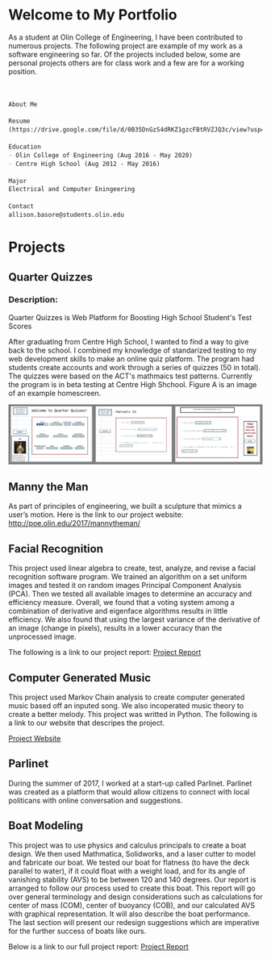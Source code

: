 # Welcome to My Portfolio

As a student at Olin College of Engineering, I have been contributed to numerous projects. The following project are example of my work as a software engineering so far. Of the projects included below, some are personal projects others are for class work and a few are for a working position.

```markdown


About Me

Resume
(https://drive.google.com/file/d/0B35DnGzS4dRKZ1gzcFBtRVZJQ3c/view?usp=sharings)

Education
- Olin College of Engineering (Aug 2016 - May 2020)
- Centre High School (Aug 2012 - May 2016)

Major
Electrical and Computer Eningeering

Contact
allison.basore@students.olin.edu

```

# Projects

## Quarter Quizzes

### Description:
 Quarter Quizzes is Web Platform for Boosting High School Student's Test Scores 
 
After graduating from Centre High School, I wanted to find a way to give back to the school. I combined my knowledge of standarized testing to my web development skills to make an online quiz platform. The program had students create accounts and work through a series of quizzes (50 in total). The quizzes were based on the ACT's mathmaics test patterns. Currently the program is in beta testing at Centre High Shchool. Figure A is an image of an example homescreen.

![GitHub Logo](/QQpicFinal.JPG)

## Manny the Man

As part of principles of engineering, we built a sculpture that mimics a user’s motion. Here is the link to our project website:  http://poe.olin.edu/2017/mannytheman/

## Facial Recognition

This project used linear algebra to create, test, analyze, and revise a facial recognition software program. We trained an algorithm on a set uniform images and tested it on random images Principal Component Analysis (PCA). Then we tested all available images to determine an accuracy and efficiency measure. Overall, we found that a voting system among a combination of derivative and eigenface algorithms results in little efficiency. We also found that using the largest variance of the derivative of an image (change in pixels), results in a lower accuracy than the unprocessed image.

The following is a link to our project report:
[Project Report]( https://drive.google.com/file/d/0B35DnGzS4dRKTjBsRUZnMlpHRFE/view?usp=sharing)

## Computer Generated Music
This project used Markov Chain analysis to create computer generated music based off an inputed song. We also incoperated music theory to create a better melody. This project was writted in Python. The following is a link to our website that descripes the project.

[Project Website](https://allisonlynnbasore14.github.io/ComputerMusic/program)

## Parlinet

During the summer of 2017, I worked at a start-up called Parlinet. Parlinet was created as a platform that would allow citizens to connect with local politicans with online conversation and suggestions.


## Boat Modeling
This project was to use physics and calculus principals to create a boat design. We then used Mathmatica, Solidworks, and a laser cutter to model and fabricate our boat. We tested our boat for flatness (to have the deck parallel to water), if it could float with a weight load, and for its angle of vanishing stability (AVS) to be between 120 and 140 degrees. Our report is arranged to follow our process used to create this boat. This report will go over general terminology and design considerations such as calculations for center of mass (COM), center of buoyancy (COB), and our calculated AVS with graphical representation. It will also describe the boat performance. The last section will present our redesign suggestions which are imperative for the further success of boats like ours.

Below is a link to our full project report:
[Project Report]( https://drive.google.com/file/d/0B35DnGzS4dRKM3FGTW1tT0ZrMGc/view?usp=sharing)


